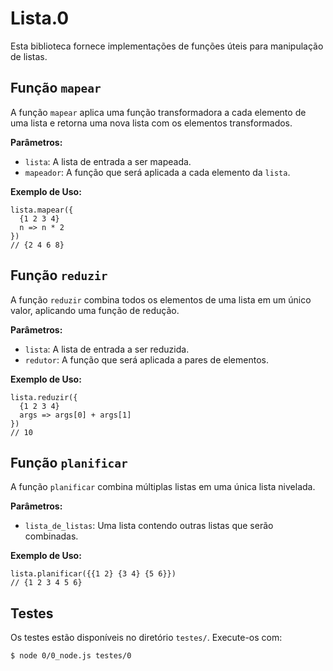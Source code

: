 # Lista.0

Esta biblioteca fornece implementações de funções úteis para manipulação de listas.

## Função `mapear`

A função `mapear` aplica uma função transformadora a cada elemento de uma lista e retorna uma nova lista com os elementos transformados.

**Parâmetros:**

*   `lista`: A lista de entrada a ser mapeada.
*   `mapeador`: A função que será aplicada a cada elemento da `lista`.

**Exemplo de Uso:**

```
lista.mapear({
  {1 2 3 4}
  n => n * 2
})
// {2 4 6 8}
```

## Função `reduzir`

A função `reduzir` combina todos os elementos de uma lista em um único valor, aplicando uma função de redução.

**Parâmetros:**

*   `lista`: A lista de entrada a ser reduzida.
*   `redutor`: A função que será aplicada a pares de elementos.

**Exemplo de Uso:**

```
lista.reduzir({
  {1 2 3 4}
  args => args[0] + args[1]
})
// 10
```

## Função `planificar`

A função `planificar` combina múltiplas listas em uma única lista nivelada.

**Parâmetros:**

*   `lista_de_listas`: Uma lista contendo outras listas que serão combinadas.

**Exemplo de Uso:**

```
lista.planificar({{1 2} {3 4} {5 6}})
// {1 2 3 4 5 6}
```

## Testes

Os testes estão disponíveis no diretório `testes/`. Execute-os com:

```bash
$ node 0/0_node.js testes/0
```